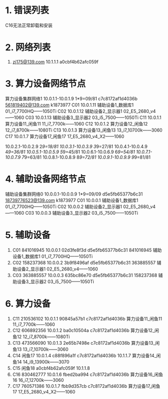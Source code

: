# 1. 错误列表

C16无法正常卸载和安装

# 2. 网络列表

1. zj175@139.com   10.1.1.1    a0cbf4b62afc059f


# 3. 算力设备网络节点

算力设备集群网络1    10.0.1.1-10.0.1.9   1*9=09/81   c7c8172af1d4036b    561819402@139.com    k1873977
C01 10.0.1.11   辅助设备1_数据库1   01_i7_7700HQ——1050Ti
C02 10.0.1.12   辅助设备2_显示器1   02_E5_2680_v4——1060
C03 10.0.1.13   辅助设备3_显示器2   03_i5_7500——1050Ti
C11 10.0.1.1    算力设备11_闲鱼11   11_i7_7700k——1060
C12 10.0.1.2    算力设备12_闲鱼12   12_i7_8700k——1080Ti
C13 10.0.1.3    算力设备13_闲鱼13   13_i7_10700k——3060
C17 10.0.1.7    算力设备17_闲鱼17   17_E5_2680_v4_X2——1060


10.0.2.1-10.0.2.9   2*9=18/81
10.0.3.1-10.0.3.9   3*9=27/81
10.0.4.1-10.0.4.9   4*9=36/81
10.0.5.1-10.0.5.9   5*9=45/81
10.0.6.1-10.0.6.9   6*9=54/81
10.0.7.1-10.0.7.9   7*9=63/81
10.0.8.1-10.0.8.9   8*9=72/81
10.0.9.1-10.0.9.9   9*9=81/81

# 4. 辅助设备网络节点

辅助设备集群网络0    10.0.0.1-10.0.0.9   1*9=09/09   d5e5fb65377b6c31   18739776523@139.com  k1873977
C01 10.0.0.1    辅助设备1_数据库1   01_i7_7700HQ——1050Ti
C02 10.0.0.2    辅助设备2_显示器1   02_E5_2680_v4——1060
C03 10.0.0.3    辅助设备3_显示器2   03_i5_7500——1050Ti


# 5. 辅助设备

1. C01  841016945   10.0.0.1    02d3fe8f3d    d5e5fb65377b6c31    841016945   辅助设备1_数据库1 01_i7_7700HQ——1050Ti
2. C02  158237368   10.0.0.2    3b9f8496af    d5e5fb65377b6c31    363885557   辅助设备2_显示器1 02_E5_2680_v4——1060
3. C03  363885557   10.0.0.3    635bc86e70    d5e5fb65377b6c31    158237368   辅助设备3_显示器2 03_i5_7500——1050Ti

# 6. 算力设备

1. C11  210536102   10.0.1.1    90845a57b1  c7c8172af1d4036b    算力设备11_闲鱼11   11_i7_7700k——1060
2. C12  606892356   10.0.1.2    ba0c10504a  c7c8172af1d4036b    算力设备12_闲鱼12   12_i7_8700k——1080Ti
3. C13  473566090   10.0.1.3    2e65b7498e  c7c8172af1d4036b    算力设备13_闲鱼13   13_i7_10700k——3060
4. C14 闲鱼17   10.0.1.4    c88f896a1f  c7c8172af1d4036b    10.1.1.7 算力设备14_闲鱼14 14_i9_13900k——3070
5. C15 闲鱼18  a0cbf4b62afc059f    10.1.1.8
6. C16  830462777   10.0.1.6    fbed2ba994  c7c8172af1d4036b    算力设备16_闲鱼16   16_i7_12700k——3060
7. C17  760571386   10.0.1.7    fbb9d357cb  c7c8172af1d4036b    算力设备17_闲鱼17   17_E5_2680_v4_X2——1060
